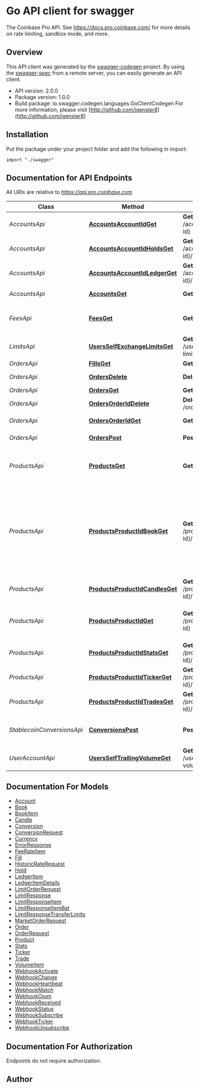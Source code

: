 # Go API client for swagger

The Coinbase Pro API. See https://docs.pro.coinbase.com/ for more details on rate limiting, sandbox mode, and more.

## Overview
This API client was generated by the [swagger-codegen](https://github.com/swagger-api/swagger-codegen) project.  By using the [swagger-spec](https://github.com/swagger-api/swagger-spec) from a remote server, you can easily generate an API client.

- API version: 2.0.0
- Package version: 1.0.0
- Build package: io.swagger.codegen.languages.GoClientCodegen
For more information, please visit [http://github.com/jgensler8](http://github.com/jgensler8)

## Installation
Put the package under your project folder and add the following in import:
```golang
import "./swagger"
```

## Documentation for API Endpoints

All URIs are relative to *https://api.pro.coinbase.com*

Class | Method | HTTP request | Description
------------ | ------------- | ------------- | -------------
*AccountsApi* | [**AccountsAccountIdGet**](docs/AccountsApi.md#accountsaccountidget) | **Get** /accounts/{account-id} | Get one account
*AccountsApi* | [**AccountsAccountIdHoldsGet**](docs/AccountsApi.md#accountsaccountidholdsget) | **Get** /accounts/{account-id}/holds | Get ledger items
*AccountsApi* | [**AccountsAccountIdLedgerGet**](docs/AccountsApi.md#accountsaccountidledgerget) | **Get** /accounts/{account-id}/ledger | Get ledger items
*AccountsApi* | [**AccountsGet**](docs/AccountsApi.md#accountsget) | **Get** /accounts | List accounts
*FeesApi* | [**FeesGet**](docs/FeesApi.md#feesget) | **Get** /fees | your current maker/taker fee rates
*LimitsApi* | [**UsersSelfExchangeLimitsGet**](docs/LimitsApi.md#usersselfexchangelimitsget) | **Get** /users/self/exchange-limits | list fills
*OrdersApi* | [**FillsGet**](docs/OrdersApi.md#fillsget) | **Get** /fills | list fills
*OrdersApi* | [**OrdersDelete**](docs/OrdersApi.md#ordersdelete) | **Delete** /orders | cancel all orders
*OrdersApi* | [**OrdersGet**](docs/OrdersApi.md#ordersget) | **Get** /orders | list orders
*OrdersApi* | [**OrdersOrderIdDelete**](docs/OrdersApi.md#ordersorderiddelete) | **Delete** /orders/{order-id} | cancel an order
*OrdersApi* | [**OrdersOrderIdGet**](docs/OrdersApi.md#ordersorderidget) | **Get** /orders/{order-id} | get an order
*OrdersApi* | [**OrdersPost**](docs/OrdersApi.md#orderspost) | **Post** /orders | place a new order
*ProductsApi* | [**ProductsGet**](docs/ProductsApi.md#productsget) | **Get** /products | Get a list of available currency pairs for trading.
*ProductsApi* | [**ProductsProductIdBookGet**](docs/ProductsApi.md#productsproductidbookget) | **Get** /products/{product-id}/book | Get a list of open orders for a product. The amount of detail shown can be customized with the level parameter.
*ProductsApi* | [**ProductsProductIdCandlesGet**](docs/ProductsApi.md#productsproductidcandlesget) | **Get** /products/{product-id}/candles | Get Historic Rates
*ProductsApi* | [**ProductsProductIdGet**](docs/ProductsApi.md#productsproductidget) | **Get** /products/{product-id} | Get market data for a specific currency pair.
*ProductsApi* | [**ProductsProductIdStatsGet**](docs/ProductsApi.md#productsproductidstatsget) | **Get** /products/{product-id}/stats | Get 24hr Stats
*ProductsApi* | [**ProductsProductIdTickerGet**](docs/ProductsApi.md#productsproductidtickerget) | **Get** /products/{product-id}/ticker | Get Product Ticker
*ProductsApi* | [**ProductsProductIdTradesGet**](docs/ProductsApi.md#productsproductidtradesget) | **Get** /products/{product-id}/trades | Get Trades
*StablecoinConversionsApi* | [**ConversionsPost**](docs/StablecoinConversionsApi.md#conversionspost) | **Post** /conversions | convert to/from stable coins?
*UserAccountApi* | [**UsersSelfTrailingVolumeGet**](docs/UserAccountApi.md#usersselftrailingvolumeget) | **Get** /users/self/trailing-volume | Trailing Volume


## Documentation For Models

 - [Account](docs/Account.md)
 - [Book](docs/Book.md)
 - [BookItem](docs/BookItem.md)
 - [Candle](docs/Candle.md)
 - [Conversion](docs/Conversion.md)
 - [ConversionRequest](docs/ConversionRequest.md)
 - [Currency](docs/Currency.md)
 - [ErrorResponse](docs/ErrorResponse.md)
 - [FeeRateItem](docs/FeeRateItem.md)
 - [Fill](docs/Fill.md)
 - [HistoricRateRequest](docs/HistoricRateRequest.md)
 - [Hold](docs/Hold.md)
 - [LedgerItem](docs/LedgerItem.md)
 - [LedgerItemDetails](docs/LedgerItemDetails.md)
 - [LimitOrderRequest](docs/LimitOrderRequest.md)
 - [LimitResponse](docs/LimitResponse.md)
 - [LimitResponseItem](docs/LimitResponseItem.md)
 - [LimitResponseItemBat](docs/LimitResponseItemBat.md)
 - [LimitResponseTransferLimits](docs/LimitResponseTransferLimits.md)
 - [MarketOrderRequest](docs/MarketOrderRequest.md)
 - [Order](docs/Order.md)
 - [OrderRequest](docs/OrderRequest.md)
 - [Product](docs/Product.md)
 - [Stats](docs/Stats.md)
 - [Ticker](docs/Ticker.md)
 - [Trade](docs/Trade.md)
 - [VolumeItem](docs/VolumeItem.md)
 - [WebhookActivate](docs/WebhookActivate.md)
 - [WebhookChange](docs/WebhookChange.md)
 - [WebhookHeartbeat](docs/WebhookHeartbeat.md)
 - [WebhookMatch](docs/WebhookMatch.md)
 - [WebhookOpen](docs/WebhookOpen.md)
 - [WebhookReceived](docs/WebhookReceived.md)
 - [WebhookStatus](docs/WebhookStatus.md)
 - [WebhookSubscribe](docs/WebhookSubscribe.md)
 - [WebhookTicker](docs/WebhookTicker.md)
 - [WebhookUnsubscribe](docs/WebhookUnsubscribe.md)


## Documentation For Authorization
 Endpoints do not require authorization.


## Author



